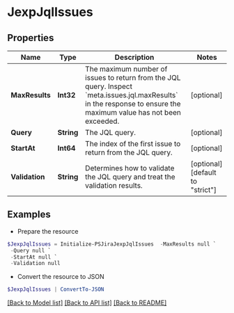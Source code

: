 # JexpJqlIssues
## Properties

Name | Type | Description | Notes
------------ | ------------- | ------------- | -------------
**MaxResults** | **Int32** | The maximum number of issues to return from the JQL query. Inspect &#x60;meta.issues.jql.maxResults&#x60; in the response to ensure the maximum value has not been exceeded. | [optional] 
**Query** | **String** | The JQL query. | [optional] 
**StartAt** | **Int64** | The index of the first issue to return from the JQL query. | [optional] 
**Validation** | **String** | Determines how to validate the JQL query and treat the validation results. | [optional] [default to "strict"]

## Examples

- Prepare the resource
```powershell
$JexpJqlIssues = Initialize-PSJiraJexpJqlIssues  -MaxResults null `
 -Query null `
 -StartAt null `
 -Validation null
```

- Convert the resource to JSON
```powershell
$JexpJqlIssues | ConvertTo-JSON
```

[[Back to Model list]](../README.md#documentation-for-models) [[Back to API list]](../README.md#documentation-for-api-endpoints) [[Back to README]](../README.md)

